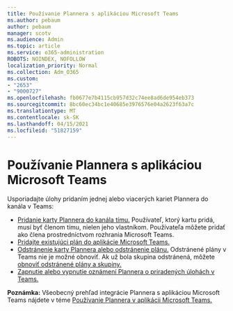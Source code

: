```yaml
---
title: Používanie Plannera s aplikáciou Microsoft Teams
ms.author: pebaum
author: pebaum
manager: scotv
ms.audience: Admin
ms.topic: article
ms.service: o365-administration
ROBOTS: NOINDEX, NOFOLLOW
localization_priority: Normal
ms.collection: Adm_O365
ms.custom:
- "2653"
- "9000727"
ms.openlocfilehash: fb0677e7b4115cb957d32c74ee8ad6de954eb373
ms.sourcegitcommit: 8bc60ec34bc1e40685e3976576e04a2623f63a7c
ms.translationtype: MT
ms.contentlocale: sk-SK
ms.lasthandoff: 04/15/2021
ms.locfileid: "51827159"
---
```

# <a name="using-planner-with-microsoft-teams"></a>Používanie Plannera s aplikáciou Microsoft Teams

Usporiadajte úlohy pridaním jednej alebo viacerých kariet Plannera do kanála v Teams: 

- [Pridanie karty Plannera do kanála tímu.](https://support.office.com/article/62798a9f-e8f7-4722-a700-27dd28a06ee0#bkmk_addaplannertabtoateamchannel) Používateľ, ktorý kartu pridá, musí byť členom tímu, nielen jeho vlastníkom. Používateľa môžete pridať ako člena prostredníctvom rozhrania Microsoft Teams.
- [Pridajte existujúci plán do aplikácie Microsoft Teams.](https://techcommunity.microsoft.com/t5/Planner-Blog/Bringing-a-Plan-into-Microsoft-Teams/ba-p/57463)
- [Odstránenie karty Plannera alebo odstránenie plánu.](https://support.office.com/article/62798a9f-e8f7-4722-a700-27dd28a06ee0#bkmk_removeaplannertabordeleteaplan) Odstránené plány v Teams nie je možné obnoviť. Ak už bola skupina odstránená, môžete [obnoviť odstránené plány a skupiny.](https://blogs.msdn.microsoft.com/brismith/2017/03/29/microsoft-planner-now-you-can-recover-deleted-plans-and-groups)
- [Zapnutie alebo vypnutie oznámení Plannera o priradených úlohách v Teams.](https://support.office.com/article/62798a9f-e8f7-4722-a700-27dd28a06ee0#bkmk_getplannerassignmentnotificationsinteams)

**Poznámka:** Všeobecný prehľad integrácie Plannera s aplikáciou Microsoft Teams nájdete v téme [Používanie Plannera v aplikácii Microsoft Teams.](https://support.office.com/article/62798a9f-e8f7-4722-a700-27dd28a06ee0)
